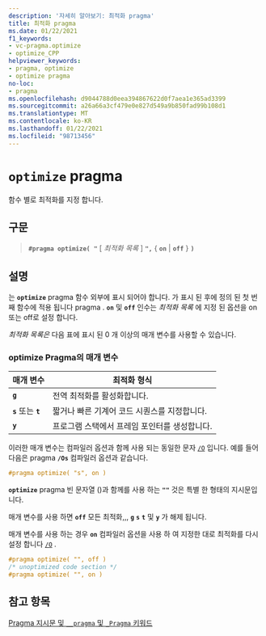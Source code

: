 ```yaml
---
description: '자세히 알아보기: 최적화 pragma'
title: 최적화 pragma
ms.date: 01/22/2021
f1_keywords:
- vc-pragma.optimize
- optimize_CPP
helpviewer_keywords:
- pragma, optimize
- optimize pragma
no-loc:
- pragma
ms.openlocfilehash: d9044788d0eea394867622d0f7aea1e365ad3399
ms.sourcegitcommit: a26a66a3cf479e0e827d549a9b850fad99b108d1
ms.translationtype: MT
ms.contentlocale: ko-KR
ms.lasthandoff: 01/22/2021
ms.locfileid: "98713456"
---
```

# <a name="optimize-no-locpragma"></a>`optimize` pragma

함수 별로 최적화를 지정 합니다.

## <a name="syntax"></a>구문

> **`#pragma optimize( "`** [ *최적화 목록* ] **`",`** { **`on`** | **`off`** } **`)`**

## <a name="remarks"></a>설명

는 **`optimize`** pragma 함수 외부에 표시 되어야 합니다. 가 표시 된 후에 정의 된 첫 번째 함수에 적용 됩니다 pragma . **`on`** 및 **`off`** 인수는 *최적화 목록* 에 지정 된 옵션을 on 또는 off로 설정 합니다.

*최적화 목록은* 다음 표에 표시 된 0 개 이상의 매개 변수를 사용할 수 있습니다.

### <a name="parameters-of-the-optimize-pragma"></a>optimize Pragma의 매개 변수

| 매개 변수 | 최적화 형식 |
|--------------------|--------------------------|
| **`g`** | 전역 최적화를 활성화합니다. |
| **`s`** 또는 **`t`** | 짧거나 빠른 기계어 코드 시퀀스를 지정합니다. |
| **`y`** | 프로그램 스택에서 프레임 포인터를 생성합니다. |

이러한 매개 변수는 컴파일러 옵션과 함께 사용 되는 동일한 문자 [`/O`](../build/reference/o-options-optimize-code.md) 입니다. 예를 들어 다음은 pragma **`/Os`** 컴파일러 옵션과 같습니다.

```cpp
#pragma optimize( "s", on )
```

**`optimize`** pragma 빈 문자열 ()과 함께를 사용 하는 **`""`** 것은 특별 한 형태의 지시문입니다.

매개 변수를 사용 하면 **`off`** 모든 최적화,,, **`g`** **`s`** **`t`** 및 **`y`** 가 해제 됩니다.

매개 변수를 사용 하는 경우 **`on`** 컴파일러 옵션을 사용 하 여 지정한 대로 최적화를 다시 설정 합니다 [`/O`](../build/reference/o-options-optimize-code.md) .

```cpp
#pragma optimize( "", off )
/* unoptimized code section */
#pragma optimize( "", on )
```

## <a name="see-also"></a>참고 항목

[Pragma 지시문 및 `__pragma` 및 `_Pragma` 키워드](./pragma-directives-and-the-pragma-keyword.md)
